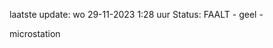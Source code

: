 laatste update: 
wo 29-11-2023  1:28   uur 
Status: FAALT - geel - 
<div class="service R">microstation</div>